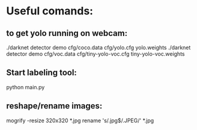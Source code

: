 # Useful comands: 

## to get yolo running on webcam:
./darknet detector demo cfg/coco.data cfg/yolo.cfg yolo.weights
./darknet detector demo cfg/voc.data cfg/tiny-yolo-voc.cfg tiny-yolo-voc.weights

## Start labeling tool:
python main.py

## reshape/rename images:
mogrify -resize 320x320 *.jpg
rename 's/.jpg$/.JPEG/' *.jpg
